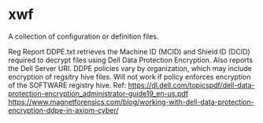 # xwf
A collection of configuration or definition files.

Reg Report DDPE.txt retrieves the Machine ID (MCID) and Shield ID (DCID) required to decrypt files using Dell Data Protection Encryption. Also reports the Dell Server URI. DDPE policies vary by organization, which may include encryption of regsitry hive files. Will not work if policy enforces encryption of the SOFTWARE registry hive.
  Ref: 
  https://dl.dell.com/topicspdf/dell-data-protection-encryption_administrator-guide19_en-us.pdf
  https://www.magnetforensics.com/blog/working-with-dell-data-protection-encryption-ddpe-in-axiom-cyber/
